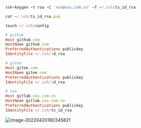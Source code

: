 ```ruby
ssh-keygen -t rsa -C 'xxx@xxx.com.cn' -f ~/.ssh/ts_id_rsa
```



```ruby
cat ~/.ssh/ts_id_rsa.pub
```





```ruby
touch ~/.ssh/config
```





```ruby
# github
Host github.com
HostName github.com
PreferredAuthentications publickey
IdentityFile ~/.ssh/id_rsa

# gitee
Host gitee.com
HostName gitee.com
PreferredAuthentications publickey
IdentityFile ~/.ssh/id_rsa

# xxx
Host gitlab.xxx.com.cn
HostName gitlab.xxx.com.cn
PreferredAuthentications publickey
IdentityFile ~/.ssh/ts_id_rsa
```



![image-20220420180345821](http://cdn.jayh.club/uPic/image-20220420180345821z0qepj.png)